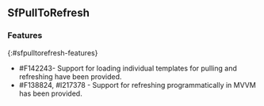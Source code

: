 ## SfPullToRefresh

### Features
{:#sfpulltorefresh-features}

* \#F142243- Support for loading individual templates for pulling and refreshing have been provided.
* \#F138824, #I217378 - Support for refreshing programmatically in MVVM has been provided.
